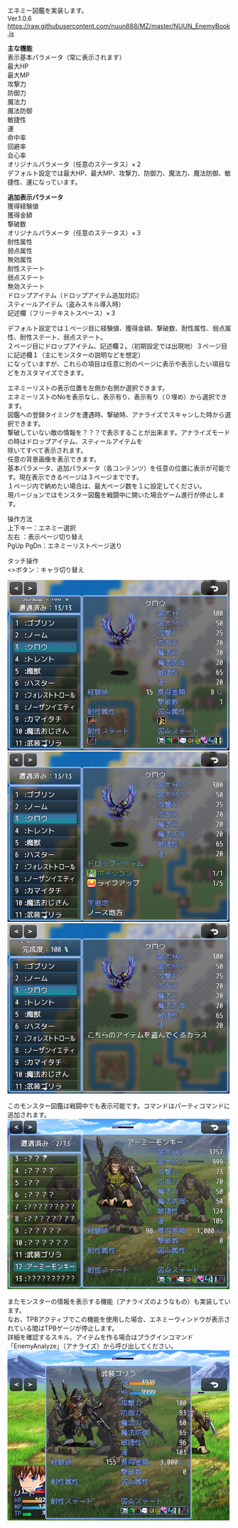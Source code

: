 エネミー図鑑を実装します。<br>
Ver.1.0.6<br>
https://raw.githubusercontent.com/nuun888/MZ/master/NUUN_EnemyBook.js<br>

<B>主な機能</B><br>
表示基本パラメータ（常に表示されます）<br>
最大HP<br>
最大MP<br>
攻撃力<br>
防御力<br>
魔法力<br>
魔法防御<br>
敏捷性<br>
運<br>
命中率<br>
回避率<br>
会心率<br>
オリジナルパラメータ（任意のステータス）×２<br>
デフォルト設定では最大HP、最大MP、攻撃力、防御力、魔法力、魔法防御、敏捷性、運になっています。<br>

<B>追加表示パラメータ</B><br>
獲得経験値<br>
獲得金額<br>
撃破数<br>
オリジナルパラメータ（任意のステータス）×３<br>
耐性属性<br>
弱点属性<br>
無効属性<br>
耐性ステート<br>
弱点ステート<br>
無効ステート<br>
ドロップアイテム（ドロップアイテム追加対応）<br>
スティールアイテム（盗みスキル導入時）<br>
記述欄（フリーテキストスペース）×３<br>

デフォルト設定では１ページ目に経験値、獲得金額、撃破数、耐性属性、弱点属性、耐性ステート、弱点ステート。<br>
２ページ目にドロップアイテム、記述欄２。（初期設定では出現地）３ページ目に記述欄１（主にモンスターの説明などを想定）<br>
になっていますが、これらの項目は任意に別のページに表示や表示したい項目などをカスタマイズできます。<br>

エネミーリストの表示位置を左側か右側か選択できます。<br>
エネミーリストのNoを表示なし、表示有り、表示有り（０埋め）から選択できます。<br>
図鑑への登録タイミングを遭遇時、撃破時、アナライズでスキャンした時から選択できます。<br>
撃破していない敵の情報を？？？で表示することが出来ます。アナライズモードの時はドロップアイテム、スティールアイテムを<br>
除いてすべて表示されます。<br>
任意の背景画像を表示できます。<br>
基本パラメータ、追加パラメータ（各コンテンツ）を任意の位置に表示が可能です。現在表示できるページは３ページまでです。<br>
１ページ内で納めたい場合は、最大ページ数を１に設定してください。<br>
現バージョンではモンスター図鑑を戦闘中に開いた場合ゲーム進行が停止します。<br>

操作方法<br>
上下キー：エネミー選択<br>
左右 ：表示ページ切り替え<br>
PgUp PgDn：エネミーリストページ送り<br>

タッチ操作<br>
<>ボタン：キャラ切り替え<br>

![画像](img/EnemyBook1.png)
![画像](img/EnemyBook2.png)
![画像](img/EnemyBook3.png)

このモンスター図鑑は戦闘中でも表示可能です。コマンドはパーティコマンドに追加されます。<br>
![画像](img/EnemyBook5.png)

またモンスターの情報を表示する機能（アナライズのようなもの）も実装しています。<br>
なお、TPBアクティブでこの機能を使用した場合、エネミーウィンドウが表示されている間はTPBゲージが停止します。<br>
詳細を確認するスキル、アイテムを作る場合はプラグインコマンド「EnemyAnalyze」（アナライズ）から呼び出してください。<br>
![画像](img/EnemyBook6.png)
